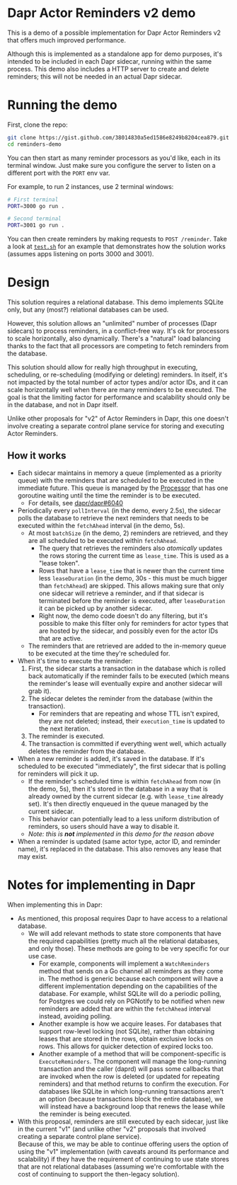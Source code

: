 # Dapr Actor Reminders v2 demo

This is a demo of a possible implementation for Dapr Actor Reminders v2 that offers much improved performance.

Although this is implemented as a standalone app for demo purposes, it's intended to be included in each Dapr sidecar, running within the same process. This demo also includes a HTTP server to create and delete reminders; this will not be needed in an actual Dapr sidecar.

# Running the demo

First, clone the repo:

```sh
git clone https://gist.github.com/38014830a5ed1586e8249b8204cea879.git reminders-demo
cd reminders-demo
```

You can then start as many reminder processors as you'd like, each in its terminal window. Just make sure you configure the server to listen on a different port with the `PORT` env var.

For example, to run 2 instances, use 2 terminal windows:

```sh
# First terminal
PORT=3000 go run .

# Second terminal
PORT=3001 go run .
```

You can then create reminders by making requests to `POST /reminder`. Take a look at [`test.sh`](./test.sh) for an example that demonstrates how the solution works (assumes apps listening on ports 3000 and 3001).

# Design

This solution requires a relational database. This demo implements SQLite only, but any (most?) relational databases can be used.

However, this solution allows an "unlimited" number of processes (Dapr sidecars) to process reminders, in a conflict-free way. It's ok for processors to scale horizontally, also dynamically. There's a "natural" load balancing thanks to the fact that all processors are competing to fetch reminders from the database.

This solution should allow for really high throughput in executing, scheduling, or re-scheduling (modifying or deleting) reminders. In itself, it's not impacted by the total number of actor types and/or actor IDs, and it can scale horizontally well when there are many reminders to be executed. The goal is that the limiting factor for performance and scalability should only be in the database, and not in Dapr itself.

Unlike other proposals for "v2" of Actor Reminders in Dapr, this one doesn't involve creating a separate control plane service for storing and executing Actor Reminders.

## How it works

- Each sidecar maintains in memory a queue (implemented as a priority queue) with the reminders that are scheduled to be executed in the immediate future. This queue is managed by the [Processor](./pkg/reminders/processor.go) that has one goroutine waiting until the time the reminder is to be executed.
  - For details, see [dapr/dapr#6040](https://github.com/dapr/dapr/pull/6040)
- Periodically every `pollInterval` (in the demo, every 2.5s), the sidecar polls the database to retrieve the next reminders that needs to be executed within the `fetchAhead` interval (in the demo, 5s).
  - At most `batchSize` (in the demo, 2) reminders are retrieved, and they are all scheduled to be executed within `fetchAhead`.
    - The query that retrieves the reminders also _atomically_ updates the rows storing the current time as `lease_time`. This is used as a "lease token".
    - Rows that have a `lease_time` that is newer than the current time less `leaseDuration` (in the demo, 30s - this must be much bigger than `fetchAhead`) are skipped. This allows making sure that only one sidecar will retrieve a reminder, and if that sidecar is terminated before the reminder is executed, after `leaseDuration` it can be picked up by another sidecar.
    - Right now, the demo code doesn't do any filtering, but it's possible to make this filter only for reminders for actor types that are hosted by the sidecar, and possibly even for the actor IDs that are active.
  - The reminders that are retrieved are added to the in-memory queue to be executed at the time they're scheduled for.
- When it's time to execute the reminder:
  1. First, the sidecar starts a transaction in the database which is rolled back automatically if the reminder fails to be executed (which means the reminder's lease will eventually expire and another sidecar will grab it).
  2. The sidecar deletes the reminder from the database (within the transaction).
     - For reminders that are repeating and whose TTL isn't expired, they are not deleted; instead, their `execution_time` is updated to the next iteration.
  3. The reminder is executed.
  4. The transaction is committed if everything went well, which actually deletes the reminder from the database.
- When a new reminder is added, it's saved in the database. If it's scheduled to be executed "immediately", the first sidecar that is polling for reminders will pick it up.
  - If the reminder's scheduled time is within `fetchAhead` from now (in the demo, 5s), then it's stored in the database in a way that is already owned by the current sidecar (e.g. with `lease_time` already set). It's then directly enqueued in the queue managed by the current sidecar.
  - This behavior can potentially lead to a less uniform distribution of reminders, so users should have a way to disable it.
  - _Note: this is **not** implemented in this demo for the reason above_
- When a reminder is updated (same actor type, actor ID, and reminder name), it's replaced in the database. This also removes any lease that may exist.

# Notes for implementing in Dapr

When implementing this in Dapr:

- As mentioned, this proposal requires Dapr to have access to a relational database.
  - We will add relevant methods to state store components that have the required capabilities (pretty much all the relational databases, and only those). These methods are going to be very specific for our use case.
    - For example, components will implement a `WatchReminders` method that sends on a Go channel all reminders as they come in. The method is generic because each component will have a different implementation depending on the capabilities of the database. For example, whilst SQLite will do a periodic polling, for Postgres we could rely on PGNotify to be notified when new reminders are added that are within the `fetchAhead` interval instead, avoiding polling.
    - Another example is how we acquire leases. For databases that support row-level locking (not SQLite), rather than obtaining leases that are stored in the rows, obtain exclusive locks on rows. This allows for quicker detection of expired locks too.
    - Another example of a method that will be component-specific is `ExecuteReminders`. The component will manage the long-running transaction and the caller (daprd) will pass some callbacks that are invoked when the row is deleted (or updated for repeating reminders) and that method returns to confirm the execution. For databases like SQLite in which long-running transactions aren't an option (because transactions block the entire database), we will instead have a background loop that renews the lease while the reminder is being executed.
- With this proposal, reminders are still executed by each sidecar, just like in the current "v1" (and unlike other "v2" proposals that involved creating a separate control plane service).  
  Because of this, we may be able to continue offering users the option of using the "v1" implementation (with caveats around its performance and scalability) if they have the requirement of continuing to use state stores that are not relational databases (assuming we're comfortable with the cost of continuing to support the then-legacy solution).
